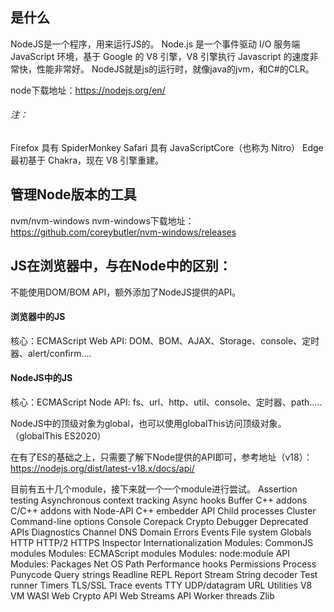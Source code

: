 ## 是什么
NodeJS是一个程序，用来运行JS的。
Node.js 是一个事件驱动 I/O 服务端 JavaScript 环境，基于 Google 的 V8 引擎，V8 引擎执行 Javascript 的速度非常快，性能非常好。
NodeJS就是js的运行时，就像java的jvm，和C#的CLR。

node下载地址：https://nodejs.org/en/

###### 注：
Firefox 具有 SpiderMonkey
Safari 具有 JavaScriptCore（也称为 Nitro）
Edge 最初基于 Chakra，现在 V8 引擎重建。

## 管理Node版本的工具
nvm/nvm-windows
nvm-windows下载地址：https://github.com/coreybutler/nvm-windows/releases

## JS在浏览器中，与在Node中的区别：
不能使用DOM/BOM API，额外添加了NodeJS提供的API。
#### 浏览器中的JS
核心：ECMAScript
Web API: DOM、BOM、AJAX、Storage、console、定时器、alert/confirm....

#### NodeJS中的JS
核心：ECMAScript
Node API: fs、url、http、util、console、定时器、path.....

NodeJS中的顶级对象为global，也可以使用globalThis访问顶级对象。（globalThis ES2020）

在有了ES的基础之上，只需要了解下Node提供的API即可，参考地址（v18）：
https://nodejs.org/dist/latest-v18.x/docs/api/

目前有五十几个module，接下来就一个一个module进行尝试。
Assertion testing
Asynchronous context tracking
Async hooks
Buffer
C++ addons
C/C++ addons with Node-API
C++ embedder API
Child processes
Cluster
Command-line options
Console
Corepack
Crypto
Debugger
Deprecated APIs
Diagnostics Channel
DNS
Domain
Errors
Events
File system
Globals
HTTP
HTTP/2
HTTPS
Inspector
Internationalization
Modules: CommonJS modules
Modules: ECMAScript modules
Modules: node:module API
Modules: Packages
Net
OS
Path
Performance hooks
Permissions
Process
Punycode
Query strings
Readline
REPL
Report
Stream
String decoder
Test runner
Timers
TLS/SSL
Trace events
TTY
UDP/datagram
URL
Utilities
V8
VM
WASI
Web Crypto API
Web Streams API
Worker threads
Zlib
